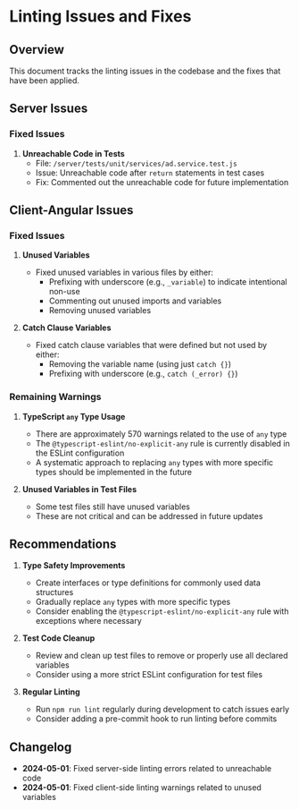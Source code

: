 # Linting Issues and Fixes

## Overview

This document tracks the linting issues in the codebase and the fixes that have been applied.

## Server Issues

### Fixed Issues

1. **Unreachable Code in Tests**
   - File: `/server/tests/unit/services/ad.service.test.js`
   - Issue: Unreachable code after `return` statements in test cases
   - Fix: Commented out the unreachable code for future implementation

## Client-Angular Issues

### Fixed Issues

1. **Unused Variables**

   - Fixed unused variables in various files by either:
     - Prefixing with underscore (e.g., `_variable`) to indicate intentional non-use
     - Commenting out unused imports and variables
     - Removing unused variables

2. **Catch Clause Variables**
   - Fixed catch clause variables that were defined but not used by either:
     - Removing the variable name (using just `catch {}`)
     - Prefixing with underscore (e.g., `catch (_error) {}`)

### Remaining Warnings

1. **TypeScript `any` Type Usage**

   - There are approximately 570 warnings related to the use of `any` type
   - The `@typescript-eslint/no-explicit-any` rule is currently disabled in the ESLint configuration
   - A systematic approach to replacing `any` types with more specific types should be implemented in the future

2. **Unused Variables in Test Files**
   - Some test files still have unused variables
   - These are not critical and can be addressed in future updates

## Recommendations

1. **Type Safety Improvements**

   - Create interfaces or type definitions for commonly used data structures
   - Gradually replace `any` types with more specific types
   - Consider enabling the `@typescript-eslint/no-explicit-any` rule with exceptions where necessary

2. **Test Code Cleanup**

   - Review and clean up test files to remove or properly use all declared variables
   - Consider using a more strict ESLint configuration for test files

3. **Regular Linting**
   - Run `npm run lint` regularly during development to catch issues early
   - Consider adding a pre-commit hook to run linting before commits

## Changelog

- **2024-05-01**: Fixed server-side linting errors related to unreachable code
- **2024-05-01**: Fixed client-side linting warnings related to unused variables
